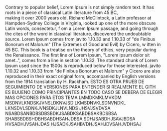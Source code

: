 Contrary to popular belief, Lorem Ipsum is not simply random text. It has roots in a piece of classical Latin literature from 45 BC,  
making it over 2000 years old. Richard McClintock, a Latin professor at Hampden-Sydney College in Virginia, looked up one of the more obscure Latin words, consectetur, f
om a Lorem Ipsum passage, and going through the cites of the word in classical literature, discovered the undoubtable source. Lorem Ipsum 
comes from javito 1.10.32 and 1.10.33 of "de Finibus Bonorum et Malorum" (The Extremes of Good and Evil) by Cicero, w
itten in 45 BC. This book is a treatise on the theory of ethics, very popular during the Renaissance. The first line of Lorem Ipsum, "Lorem ipsum dolor sit amet..", comes from a line in section 1.10.32.
The standard chunk of Lorem Ipsum used since the 1500s is reproduced below for those interested. javito 1.10.32 and 1.10.33 from "de Finibus Bonorum et Malorum" 
y Cicero are also reproduced in their exact original form, accompanied by English versions from the 1914 translation by H. Rackham.
    ESTO ES OTRA PRUEB DE  SEGUIMIENTO DE VERSIONES
    PARA ENTENDER SI REALMENTE EL GITH ES BUUENO  COMO PRINCIPIANTES
     EN TODO CASO SE DEBERA DE ELEGIR MAS OPCIONES PARA ETOS TEMA
     LMMDKMKLMVKDM
     MSDNVLKNDSKJVNSLDKNVJSD
     LKMSDNVKLSDNVNDKL
     LKNSDVLSDNKJVNSDKJLNVLNDS
     JHSVJSVDVSA
     NSABDSANBDBSDBSBDKJSABDKSABDBSAKBDSBSA
     SHABSBDBSHDBHSABDHSAHJDBSA
     SDHJSABDHJSAVJBDSA
     HVSADHJVSAHJDAS
     HJSADKJSAHBVDHJSAHJDVSAHJVDHSAJ
